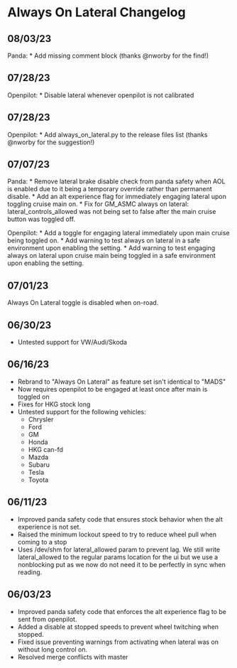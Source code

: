 # Always On Lateral Changelog

## 08/03/23
Panda:
    * Add missing comment block (thanks @nworby for the find!)

## 07/28/23
Openpilot:
    * Disable lateral whenever openpilot is not calibrated

## 07/28/23
Openpilot:
    * Add always\_on\_lateral.py to the release files list (thanks @nworby for the suggestion!)

## 07/07/23
Panda:
    * Remove lateral brake disable check from panda safety when AOL is enabled
      due to it being a temporary override rather than permanent disable.
    * Add an alt experience flag for immediately engaging lateral upon toggling
      cruise main on.
    * Fix for GM\_ASMC always on lateral: lateral\_controls\_allowed was not
      being set to false after the main cruise button was toggled off.

Openpilot:
    * Add a toggle for engaging lateral immediately upon main cruise being
      toggled on.
    * Add warning to test always on lateral in a safe environment upon enabling
      the setting.
    * Add warning to test engaging always on lateral upon cruise main being
      toggled in a safe environment upon enabling the setting.

## 07/01/23
Always On Lateral toggle is disabled when on-road.

## 06/30/23
* Untested support for VW/Audi/Skoda

## 06/16/23
* Rebrand to "Always On Lateral" as feature set isn't identical to "MADS"
* Now requires openpilot to be engaged at least once after main is toggled on
* Fixes for HKG stock long
* Untested support for the following vehicles:
    - Chrysler
    - Ford
    - GM
    - Honda
    - HKG can-fd
    - Mazda
    - Subaru
    - Tesla
    - Toyota

## 06/11/23
* Improved panda safety code that ensures stock behavior when the alt experience
  is not set.
* Raised the minimum lockout speed to try to reduce wheel pull when coming to a
  stop
* Uses /dev/shm for lateral\_allowed param to prevent lag. We still write
  lateral\_allowed to the regular params location for the ui but we use a
  nonblocking put as we now do not need it to be perfectly in sync when reading.

## 06/03/23
* Improved panda safety code that enforces the alt experience flag to be sent
  from openpilot.
* Added a disable at stopped speeds to prevent wheel twitching when stopped.
* Fixed issue preventing warnings from activating when lateral was on without long control on.
* Resolved merge conflicts with master
